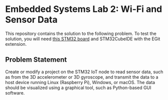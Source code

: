 # Embedded Systems Lab 2: Wi-Fi and Sensor Data

This repository contains the solution to the following problem. To test the solution, you will need [this STM32 board](https://www.st.com/en/evaluation-tools/b-l475e-iot01a.html) and STM32CubeIDE with the EGit extension.

## Problem Statement

Create or modify a project on the STM32 IoT node to read sensor data, such as from the 3D accelerometer or 3D gyroscope, and transmit the data to a host device running Linux (Raspberry Pi), Windows, or macOS. The data should be visualized using a graphical tool, such as Python-based GUI software.
